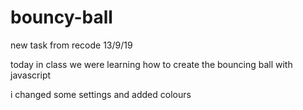 # bouncy-ball
new task from recode
13/9/19

today in class we were learning how to create the bouncing ball with javascript

i changed some settings and added colours
